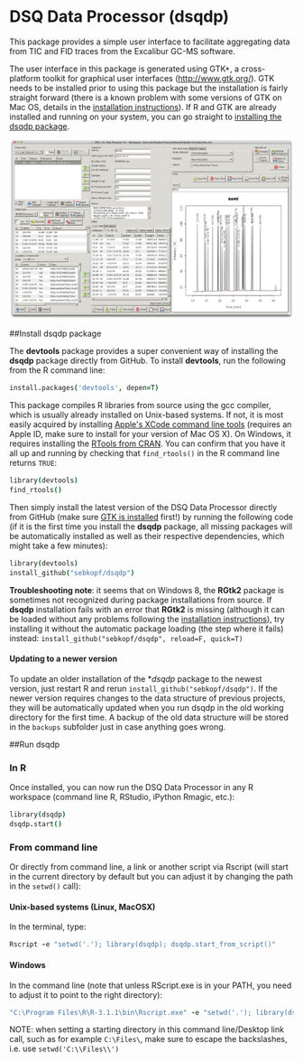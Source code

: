 DSQ Data Processor (dsqdp)
=====

This package provides a simple user interface to facilitate aggregating data from TIC and FID traces from the Excalibur GC-MS software.

The user interface in this package is generated using GTK+, a cross-platform toolkit for graphical user interfaces (http://www.gtk.org/). GTK needs to be installed prior to using this package but the installation is fairly straight forward (there is a known problem with some versions of GTK on Mac OS, details in the [installation instructions](https://gist.github.com/sebkopf/9405675)). If R and GTK are already installed and running on your system, you can go straight to [installing the dsqdp package](#install-dsqdp-package).

![Screenshot of the DSQ Data Processor](/inst/doc/screenshot.png?raw=true)

##Install dsqdp package

The **devtools** package provides a super convenient way of installing the **dsqdp** package directly from GitHub. To install **devtools**, run the following from the R command line:
```coffee
install.packages('devtools', depen=T) 
```

This package compiles R libraries from source using the gcc compiler, which is usually already installed on Unix-based systems. If not, it is most easily acquired by installing [Apple's XCode command line tools](https://developer.apple.com/downloads/) (requires an Apple ID, make sure to install for your version of Mac OS X). On Windows, it requires installing the [RTools from CRAN](http://cran.r-project.org/bin/windows/Rtools/). You can confirm that you have it all up and running by checking that ```find_rtools()``` in the R command line returns ```TRUE```:

```coffee
library(devtools)
find_rtools()
```
Then simply install the latest version of the DSQ Data Processor directly from GitHub (make sure [GTK is installed](https://gist.github.com/sebkopf/9405675) first!) by running the following code (if it is the first time you install the **dsqdp** package, all missing packages will be automatically installed as well as their respective dependencies, which might take a few minutes):

```coffee
library(devtools)
install_github("sebkopf/dsqdp")
```

**Troubleshooting note**: it seems that on Windows 8, the **RGtk2** package is sometimes not recognized during package installations from source. If **dsqdp** installation fails with an error that **RGtk2** is missing (although it can be loaded without any problems following the [installation instructions](https://gist.github.com/sebkopf/9405675)), try installing it without the automatic package loading (the step where it fails) instead: ```install_github("sebkopf/dsqdp", reload=F, quick=T)```

#### Updating to a newer version

To update an older installation of the **dsqdp* package to the newest version, just restart R and rerun ```install_github("sebkopf/dsqdp")```. If the newer version requires changes to the data structure of previous projects, they will be automatically updated when you run dsqdp in the old working directory for the first time. A backup of the old data structure will be stored in the ```backups``` subfolder just in case anything goes wrong.

##Run dsqdp

### In R
Once installed, you can now run the DSQ Data Processor in any R workspace (command line R, RStudio, iPython Rmagic, etc.):

```coffee
library(dsqdp)
dsqdp.start()
```

### From command line

Or directly from command line, a link or another script via Rscript (will start in the current directory by default but you can adjust it by changing the path in the ```setwd()``` call):

#### Unix-based systems (Linux, MacOSX)

In the terminal, type:
```coffee
Rscript -e "setwd('.'); library(dsqdp); dsqdp.start_from_script()"
```

#### Windows

In the command line (note that unless RScript.exe is in your PATH, you need to adjust it to point to the right directory):
```coffee
"C:\Program Files\R\R-3.1.1\bin\Rscript.exe" -e "setwd('.'); library(dsqdp); dsqdp.start_from_script()"
```

NOTE: when setting a starting directory in this command line/Desktop link call, such as for example ```C:\Files\```, make sure to escape the backslashes, i.e. use ```setwd('C:\\Files\\')```
